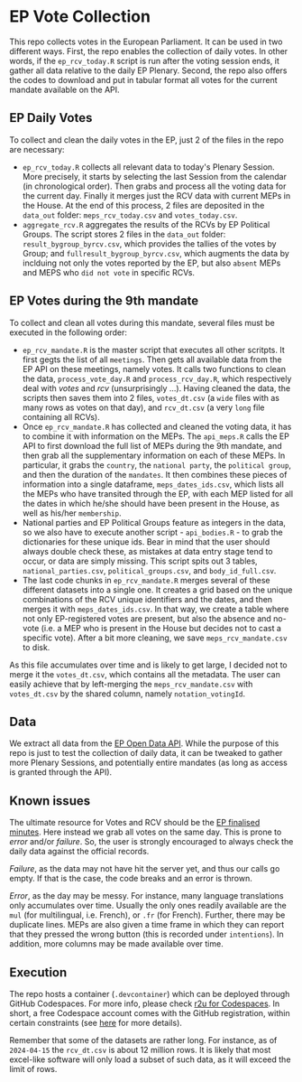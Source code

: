 # EP Vote Collection
This repo collects votes in the European Parliament.
It can be used in two different ways.
First, the repo enables the collection of daily votes.
In other words, if the `ep_rcv_today.R` script is run after the voting session ends, it gather all data relative to the daily EP Plenary.
Second, the repo also offers the codes to download and put in tabular format all votes for the current mandate available on the API. 


## EP Daily Votes
To collect and clean the daily votes in the EP, just 2 of the files in the repo are necessary:

* `ep_rcv_today.R` collects all relevant data to today's Plenary Session. 
More precisely, it starts by selecting the last Session from the calendar (in chronological order).
Then grabs and process all the voting data for the current day. 
Finally it merges just the RCV data with current MEPs in the House. 
At the end of this process, 2 files are deposited in the `data_out` folder: `meps_rcv_today.csv` and `votes_today.csv`.
* `aggregate_rcv.R` aggregates the results of the RCVs by EP Political Groups.
The script stores 2 files in the `data_out` folder: `result_bygroup_byrcv.csv`, which provides the tallies of the votes by Group; and `fullresult_bygroup_byrcv.csv`, which augments the data by inclduing not only the votes reported by the EP, but also `absent` MEPs and MEPS who `did not vote` in specific RCVs.


## EP Votes during the 9th mandate
To collect and clean all votes during this mandate, several files must be executed in the following order:

* `ep_rcv_mandate.R` is the master script that executes all other scritpts.
It first gegts the list of all `meetings`.
Then gets all available data from the EP API on these meetings, namely votes.
It calls two functions to clean the data, `process_vote_day.R` and `process_rcv_day.R`, which respectively deal with *votes* and *rcv* (unsurprisingly ...).
Having cleaned the data, the scripts then saves them into 2 files, `votes_dt.csv` (a `wide` files with as many rows as votes on that day), and `rcv_dt.csv` (a very `long` file containing all RCVs). 
* Once `ep_rcv_mandate.R` has collected and cleaned the voting data, it has to combine it with information on the MEPs.
The `api_meps.R` calls the EP API to first download the full list of MEPs during the 9th mandate, and then grab all the supplementary information on each of these MEPs.
In particular, it grabs the `country`, the `national party`, the `political group`, and then the duration of the `mandates`.
It then combines these pieces of information into a single dataframe, `meps_dates_ids.csv`, which lists all the MEPs who have transited through the EP, with each MEP listed for all the dates in which he/she should have been present in the House, as well as his/her `membership`.
* National parties and EP Political Groups feature as integers in the data, so we also have to execute another script - `api_bodies.R` - to grab the dictionaries for these unique ids.
Bear in mind that the user should always double check these, as mistakes at data entry stage tend to occur, or data are simply missing.
This script spits out 3 tables, `national_parties.csv`, `political_groups.csv`, and `body_id_full.csv`.
* The last code chunks in `ep_rcv_mandate.R` merges several of these different datasets into a single one.
It creates a grid based on the unique combinations of the RCV unique identifiers and the dates, and then merges it with `meps_dates_ids.csv`.
In that way, we create a table where not only EP-registered votes are present, but also the absence and no-vote (i.e. a MEP who is present in the House but decides not to cast a specific vote).
After a bit more cleaning, we save `meps_rcv_mandate.csv` to disk.

As this file accumulates over time and is likely to get large, I decided not to merge it the `votes_dt.csv`, which contains all the metadata.
The user can easily achieve that by left-merging the `meps_rcv_mandate.csv` with `votes_dt.csv` by the shared column, namely `notation_votingId`.


## Data
We extract all data from the [EP Open Data API](https://data.europarl.europa.eu/en/developer-corner/opendata-api).
While the purpose of this repo is just to test the collection of daily data, it can be tweaked to gather more Plenary Sessions, and potentially entire mandates (as long as access is granted through the API). 


## Known issues
The ultimate resource for Votes and RCV should be the [EP finalised minutes](https://www.europarl.europa.eu/RegistreWeb/search/simpleSearchHome.htm?types=PPVD&sortAndOrder=DATE_DOCU_DESC).
Here instead we grab all votes on the same day.
This is prone to *error* and/or *failure*.
So, the user is strongly encouraged to always check the daily data against the official records. 

*Failure*, as the data may not have hit the server yet, and thus our calls go empty.
If that is the case, the code breaks and an error is thrown.

*Error*, as the day may be messy.
For instance, many language translations only accumulates over time.
Usually the only ones readily available are the `mul` (for multilingual, i.e. French), or `.fr` (for French).
Further, there may be duplicate lines. 
MEPs are also given a time frame in which they can report that they pressed the wrong button (this is recorded under `intentions`).
In addition, more columns may be made available over time.

## Execution
The repo hosts a container (`.devcontainer`) which can be deployed through GitHub Codespaces.
For more info, please check [r2u for Codespaces](https://eddelbuettel.github.io/r2u/vignettes/Codespaces/).
In short, a free Codespace account comes with the GitHub registration, within certain constraints (see [here](https://github.com/features/codespaces) for more details).

Remember that some of the datasets are rather long. 
For instance, as of `2024-04-15` the `rcv_dt.csv` is about 12 million rows. 
It is likely that most excel-like software will only load a subset of such data, as it will exceed the limit of rows.
